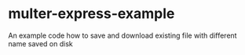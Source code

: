 # multer-express-example
An example code how to save and download existing file with different name saved on disk
